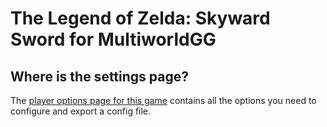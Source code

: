 # The Legend of Zelda: Skyward Sword for MultiworldGG

## Where is the settings page?
The [player options page for this game](../player-options) contains all the options you need to configure and export a config file.
